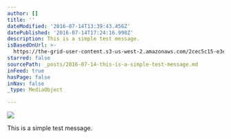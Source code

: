 ```yaml
---
author: []
title: ''
dateModified: '2016-07-14T13:39:43.456Z'
datePublished: '2016-07-14T17:24:16.998Z'
description: This is a simple test message.
isBasedOnUrl: >-
  https://the-grid-user-content.s3-us-west-2.amazonaws.com/2cec5c15-e3e2-419b-a39e-fef6269bee78.jpg
starred: false
sourcePath: _posts/2016-07-14-this-is-a-simple-test-message.md
inFeed: true
hasPage: false
inNav: false
_type: MediaObject

---
```

![](https://the-grid-user-content.s3-us-west-2.amazonaws.com/2cec5c15-e3e2-419b-a39e-fef6269bee78.jpg)

This is a simple test message.